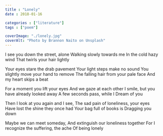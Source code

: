 ```yaml
---
title : "Lonely"
date : 2018-01-16

categories : ["literature"]
tags : ["poem"]

coverImage: "./lonely.jpg"
coverAlt: "Photo by Brannon Naito on Unsplash"
---
```


I see you down the street, alone
Walking slowly towards me
In the cold hazy wind
That twirls your hair lightly

Your eyes stare the drab pavement
Your light steps make no sound
You slightly move your hand to remove
The falling hair from your pale face
And my heart skips a beat

For a moment you lift your eyes
And we gaze at each other
I smile, but you have already looked away
A few seconds pass, while I
Dream of you

Then I look at you again and I see,
The sad pain of loneliness, your eyes
Have lost the shine they once had
Your bag full of books is
Dragging you down

Maybe we can meet someday,
And extinguish our loneliness together
For I recognize the suffering, the ache
Of being lonely
